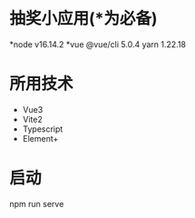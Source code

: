 # 抽奖小应用(*为必备)
*node v16.14.2
*vue @vue/cli 5.0.4
yarn 1.22.18
# 所用技术

- Vue3
- Vite2
- Typescript
- Element+

# 启动
npm run serve
```
